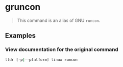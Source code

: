 # gruncon

> This command is an alias of GNU `runcon`.

## Examples

### View documentation for the original command

```bash
tldr [-p|--platform] linux runcon
```
